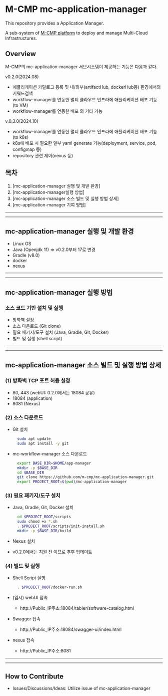 # M-CMP mc-application-manager

This repository provides a Application Manager.

A sub-system of [M-CMP platform](https://github.com/m-cmp/docs/tree/main) to deploy and manage Multi-Cloud Infrastructures.

## Overview

M-CMP의 mc-application-manager 서브시스템이 제공하는 기능은 다음과 같다.

v0.2.0(2024.08)
- 애플리케이션 카탈로그 등록 및 내/외부(artifactHub, dockerHub등) 환경에서의 키워드검색
- workflow-manager를 연동한 멀티 클라우드 인프라에 애플리케이션 배포 기능(to VM)
- workflow-manager를 연동한 배포 외 기타 기능


v.0.3.0(2024.10)
- workflow-manager를 연동한 멀티 클라우드 인프라에 애플리케이션 배포 기능(to k8s)
- k8s에 배포 시 필요한 일부 yaml generate 기능(deployment, service, pod, configmap 등)
- repository 관련 제어(nexus 등)


## 목차

1. [mc-application-manager 실행 및 개발 환경]
2. [mc-application-manager실행 방법]
3. [mc-application-manager 소스 빌드 및 실행 방법 상세]
4. [mc-application-manager 기여 방법]

---

---


## mc-application-manager 실행 및 개발 환경

- Linux OS
- Java (Openjdk 11) => v0.2.0부터 17로 변경
- Gradle (v8.0)
- docker
- nexus
---

---

## mc-application-manager 실행 방법

### 소스 코드 기반 설치 및 실행

- 방화벽 설정
- 소스 다운로드 (Git clone)
- 필요 패키지/도구 설치 (Java, Gradle, Git, Docker)
- 빌드 및 실행 (shell script)

---

---

## mc-application-manager 소스 빌드 및 실행 방법 상세

### (1) 방화벽 TCP 포트 허용 설정

- 80, 443 (webUI: 0.2.0에서는 18084 공유)
- 18084 (application)
- 8081 (Nexus)

### (2) 소스 다운로드

- Git 설치
  ```bash
  	sudo apt update
  	sudo apt install -y git
  ```
- mc-workflow-manager 소스 다운로드
  ```bash
  	export BASE_DIR=$HOME/app-manager
  	mkdir -p $BASE_DIR
  	cd $BASE_DIR
  	git clone https://github.com/m-cmp/mc-application-manager.git
  	export PROJECT_ROOT=$(pwd)/mc-application-manager
  ```

### (3) 필요 패키지/도구 설치

- Java, Gradle, Git, Docker 설치

  ```bash
  	cd $PROJECT_ROOT/scripts
  	sudo chmod +x *.sh
  	. $PROJECT_ROOT/scripts/init-install.sh
  	mkdir -p $BASE_DIR/build
  ```

- Nexus 설치
- v0.2.0에서는 지원 전 이므로 추후 업데이트


### (4) 빌드 및 실행

- Shell Script 실행

  ```bash
  	. $PROJECT_ROOT/docker-run.sh

  ```

- (임시) webUI 접속
    - http://Public_IP주소:18084/tabler/software-catalog.html
- Swagger 접속
    - http://Public_IP주소:18084/swagger-ui/index.html
- nexus 접속
    - http://Public_IP주소:8081

---

---

## How to Contribute

- Issues/Discussions/Ideas: Utilize issue of mc-application-manager
